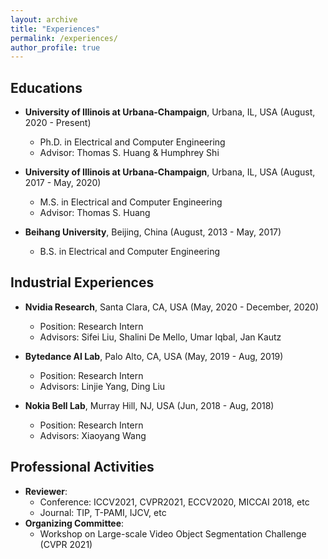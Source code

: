 ```yaml
---
layout: archive
title: "Experiences"
permalink: /experiences/
author_profile: true
---
```


## Educations
* **University of Illinois at Urbana-Champaign**, Urbana, IL, USA (August, 2020 - Present)
  * Ph.D. in Electrical and Computer Engineering
  * Advisor: Thomas S. Huang & Humphrey Shi

* **University of Illinois at Urbana-Champaign**, Urbana, IL, USA (August, 2017 - May, 2020)
  * M.S. in Electrical and Computer Engineering
  * Advisor: Thomas S. Huang

* **Beihang University**, Beijing, China (August, 2013 - May, 2017)
  * B.S. in Electrical and Computer Engineering


## Industrial Experiences
<!-- * **Nvidia Research**, Santa Clara, CA, USA (Summer 2021)
  * Position: Research Intern
  * Advisors: Sifei Liu
  
   -->
* **Nvidia Research**, Santa Clara, CA, USA (May, 2020 - December, 2020)
  * Position: Research Intern
  * Advisors: Sifei Liu, Shalini De Mello, Umar Iqbal, Jan Kautz
  
  
* **Bytedance AI Lab**, Palo Alto, CA, USA (May, 2019 - Aug, 2019)
  * Position: Research Intern
  * Advisors: Linjie Yang, Ding Liu  


* **Nokia Bell Lab**, Murray Hill, NJ, USA (Jun, 2018 - Aug, 2018)
  * Position: Research Intern
  * Advisors: Xiaoyang Wang  
  

## Professional Activities
* **Reviewer**: 
  * Conference: ICCV2021, CVPR2021, ECCV2020, MICCAI 2018, etc
  * Journal: TIP, T-PAMI, IJCV, etc
* **Organizing Committee**: 
  * Workshop on Large-scale Video Object Segmentation Challenge (CVPR 2021)
